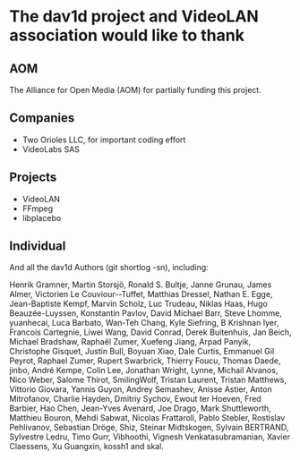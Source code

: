 # The dav1d project and VideoLAN association would like to thank

## AOM
The Alliance for Open Media (AOM) for partially funding this project.

## Companies
* Two Orioles LLC, for important coding effort
* VideoLabs SAS

## Projects
* VideoLAN
* FFmpeg
* libplacebo

## Individual

And all the dav1d Authors (git shortlog -sn), including:

Henrik Gramner, Martin Storsjö, Ronald S. Bultje, Janne Grunau, James Almer,
Victorien Le Couviour--Tuffet, Matthias Dressel, Nathan E. Egge,
Jean-Baptiste Kempf, Marvin Scholz, Luc Trudeau, Niklas Haas,
Hugo Beauzée-Luyssen, Konstantin Pavlov, David Michael Barr, Steve Lhomme,
yuanhecai, Luca Barbato, Wan-Teh Chang, Kyle Siefring, B Krishnan Iyer,
Francois Cartegnie, Liwei Wang, David Conrad, Derek Buitenhuis, Jan Beich,
Michael Bradshaw, Raphaël Zumer, Xuefeng Jiang, Arpad Panyik, Christophe Gisquet,
Justin Bull, Boyuan Xiao, Dale Curtis, Emmanuel Gil Peyrot, Raphael Zumer,
Rupert Swarbrick, Thierry Foucu, Thomas Daede, jinbo, André Kempe, Colin Lee,
Jonathan Wright, Lynne, Michail Alvanos, Nico Weber, Salome Thirot, SmilingWolf,
Tristan Laurent, Tristan Matthews, Vittorio Giovara, Yannis Guyon,
Andrey Semashev, Anisse Astier, Anton Mitrofanov, Charlie Hayden, Dmitriy Sychov,
Ewout ter Hoeven, Fred Barbier, Hao Chen, Jean-Yves Avenard, Joe Drago,
Mark Shuttleworth, Matthieu Bouron, Mehdi Sabwat, Nicolas Frattaroli,
Pablo Stebler, Rostislav Pehlivanov, Sebastian Dröge, Shiz, Steinar Midtskogen,
Sylvain BERTRAND, Sylvestre Ledru, Timo Gurr, Vibhoothi,
Vignesh Venkatasubramanian, Xavier Claessens, Xu Guangxin, kossh1 and skal.
